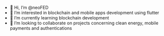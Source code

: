 - 👋 Hi, I’m @neoFED
- 👀 I’m interested in blockchain and mobile apps development using flutter
- 🌱 I’m currently learning blockchain development
- 💞️ I’m looking to collaborate on projects concerning clean energy, mobile payments and authentications

<!---
neoFED/neoFED is a ✨ special ✨ repository because its `README.md` (this file) appears on your GitHub profile.
You can click the Preview link to take a look at your changes.
--->
